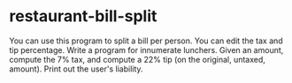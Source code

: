 # restaurant-bill-split

You can use this program to split a bill per person. You can edit the tax and tip percentage.
Write a program for innumerate lunchers. Given an amount, compute the 7% tax, and compute a 22% tip (on the original, untaxed, amount). Print out the user's liability.
